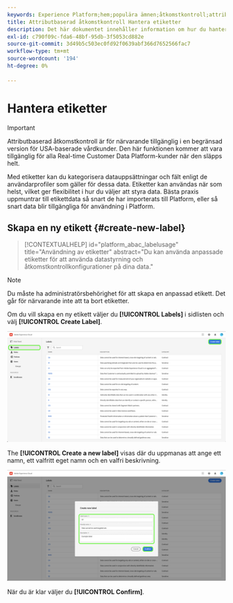 ```yaml
---
keywords: Experience Platform;hem;populära ämnen;åtkomstkontroll;attributbaserad åtkomstkontroll;ABAC
title: Attributbaserad åtkomstkontroll Hantera etiketter
description: Det här dokumentet innehåller information om hur du hanterar etiketter via gränssnittet Behörigheter i Adobe Experience Cloud
exl-id: c790f09c-fda6-48bf-95db-3f5053cd882e
source-git-commit: 3d49b5c503ec0fd92f0639abf366d7652566fac7
workflow-type: tm+mt
source-wordcount: '194'
ht-degree: 0%

---
```


# Hantera etiketter

>[!IMPORTANT]
>
>Attributbaserad åtkomstkontroll är för närvarande tillgänglig i en begränsad version för USA-baserade vårdkunder. Den här funktionen kommer att vara tillgänglig för alla Real-time Customer Data Platform-kunder när den släpps helt.

Med etiketter kan du kategorisera datauppsättningar och fält enligt de användarprofiler som gäller för dessa data. Etiketter kan användas när som helst, vilket ger flexibilitet i hur du väljer att styra data. Bästa praxis uppmuntrar till etikettdata så snart de har importerats till Platform, eller så snart data blir tillgängliga för användning i Platform.

## Skapa en ny etikett {#create-new-label}

>[!CONTEXTUALHELP]
>id="platform_abac_labelusage"
>title="Användning av etiketter"
>abstract="Du kan använda anpassade etiketter för att använda datastyrning och åtkomstkontrollkonfigurationer på dina data."

>[!NOTE]
>
>Du måste ha administratörsbehörighet för att skapa en anpassad etikett. Det går för närvarande inte att ta bort etiketter.

Om du vill skapa en ny etikett väljer du **[!UICONTROL Labels]** i sidlisten och välj **[!UICONTROL Create Label]**.

![flash-new-label](../../images/flac-ui/create-label.png)

The **[!UICONTROL Create a new label]** visas där du uppmanas att ange ett namn, ett valfritt eget namn och en valfri beskrivning.

![new-label-info](../../images/flac-ui/new-label-info.png)

När du är klar väljer du **[!UICONTROL Confirm]**.
